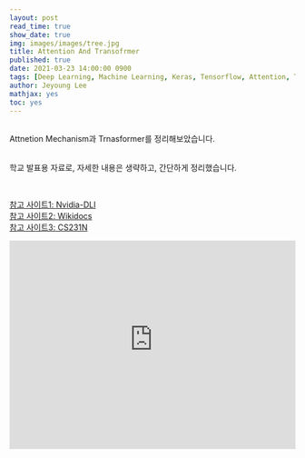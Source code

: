 ```yaml
---
layout: post
read_time: true
show_date: true
img: images/images/tree.jpg
title: Attention And Transofrmer
published: true
date: 2021-03-23 14:00:00 0900
tags: [Deep Learning, Machine Learning, Keras, Tensorflow, Attention, Transformer, PersonalStudy]
author: Jeyoung Lee
mathjax: yes 
toc: yes 
---
```


<br />Attnetion Mechanism과 Trnasformer를 정리해보았습니다.

<br />학교 발표용 자료로, 자세한 내용은 생략하고, 간단하게 정리했습니다.

<br />

[참고 사이트1: Nvidia-DLI](https://www.nvidia.com/ko-kr/training/)<br />
[참고 사이트2: Wikidocs](https://wikidocs.net/31379)<br />
[참고 사이트3: CS231N](http://cs231n.stanford.edu/)<br />

<style>
.responsive-wrap iframe{ max-width: 100%;}
</style>
<div class="responsive-wrap">

<iframe src="https://catholicackr-my.sharepoint.com/:p:/g/personal/dlwpdud_catholic_ac_kr/ETyN47a79QpHsDDfaEBQTKUBPFK1412g9uMFzh7b9r4pCw?e=v46CRM&amp;action=embedview&amp;wdAr=1.7777777777777777" width="610px" height="367px" frameborder="0">포함된 <a target="_blank" href="https://office.com">Microsoft Office</a> 프레젠테이션, 제공: <a target="_blank" href="https://office.com/webapps">Office</a></iframe>

</div>


